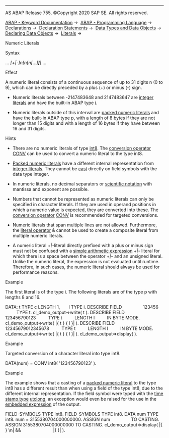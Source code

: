   

* * *

AS ABAP Release 755, ©Copyright 2020 SAP SE. All rights reserved.

[ABAP - Keyword Documentation](javascript:call_link\('abenabap.htm'\)) →  [ABAP - Programming Language](javascript:call_link\('abenabap_reference.htm'\)) →  [Declarations](javascript:call_link\('abendeclarations.htm'\)) →  [Declaration Statements](javascript:call_link\('abenabap_declarations.htm'\)) →  [Data Types and Data Objects](javascript:call_link\('abentypes_and_objects.htm'\)) →  [Declaring Data Objects](javascript:call_link\('abenobjects_statements.htm'\)) →  [Literals](javascript:call_link\('abenliteral.htm'\)) → 

Numeric Literals

Syntax

... *\[*+*|*\-*\]*n*\[*n*\[*n*\[*...*\]**\]**\]* ...

Effect

A numeric literal consists of a continuous sequence of up to 31 digits n (0 to 9), which can be directly preceded by a plus (+) or minus (\-) sign.

-   Numeric literals between -2147483648 and 2147483647 are [integer literals](javascript:call_link\('abeninteger_literal_glosry.htm'\) "Glossary Entry") and have the built-in ABAP type [i](javascript:call_link\('abenbuiltin_types_numeric.htm'\)).

-   Numeric literals outside of this interval are [packed numeric literals](javascript:call_link\('abenpacked_number_literal_glosry.htm'\) "Glossary Entry") and have the built-in ABAP type [p](javascript:call_link\('abenbuiltin_types_numeric.htm'\)), with a length of 8 bytes if they are not longer than 15 digits and with a length of 16 bytes if they have between 16 and 31 digits.

Hints

-   There are no numeric literals of type [int8](javascript:call_link\('abenbuiltin_types_numeric.htm'\)). The [conversion operator](javascript:call_link\('abenconversion_operator_glosry.htm'\) "Glossary Entry") [CONV](javascript:call_link\('abenconstructor_expression_conv.htm'\)) can be used to convert a numeric literal to the type int8.

-   [Packed numeric literals](javascript:call_link\('abenpacked_number_literal_glosry.htm'\) "Glossary Entry") have a different internal representation from [integer literals](javascript:call_link\('abeninteger_literal_glosry.htm'\) "Glossary Entry"). They cannot be [cast](javascript:call_link\('abencast_casting_glosry.htm'\) "Glossary Entry") directly on field symbols with the data type integer.

-   In numeric literals, no decimal separators or [scientific notation](javascript:call_link\('abenscientific_notation_glosry.htm'\) "Glossary Entry") with mantissa and exponent are possible.

-   Numbers that cannot be represented as numeric literals can only be specified in character literals. If they are used in operand positions in which a numeric value is expected, they are converted into these. The [conversion operator](javascript:call_link\('abenconversion_operator_glosry.htm'\) "Glossary Entry") [CONV](javascript:call_link\('abenconstructor_expression_conv.htm'\)) is recommended for targeted conversions.

-   Numeric literals that span multiple lines are not allowed. Furthermore, the [literal operator](javascript:call_link\('abenliteral_operator.htm'\)) & cannot be used to create a composite literal from multiple numeric literals.

-   A numeric literal +*|*\-literal directly prefixed with a plus or minus sign must not be confused with a [simple arithmetic expression](javascript:call_link\('abapcompute_arith.htm'\)) +*|*\- literal for which there is a space between the operator +*|*\- and an unsigned literal. Unlike the numeric literal, the expression is not evaluated until runtime. Therefore, in such cases, the numeric literal should always be used for performance reasons.

Example

The first literal is of the type i. The following literals are of the type p with lengths 8 and 16.

DATA: t TYPE c LENGTH 1,
      l TYPE i.
DESCRIBE FIELD
                123456
         TYPE t.
cl\_demo\_output=>write( t ).
DESCRIBE FIELD
               123456790123
         TYPE t
         LENGTH l
         IN BYTE MODE.
cl\_demo\_output=>write( |{ t } { l }| ).
DESCRIBE FIELD
               12345679012345678
         TYPE t
         LENGTH l
         IN BYTE MODE.
cl\_demo\_output=>write( |{ t } { l }| ).
cl\_demo\_output=>display( ).

Example

Targeted conversion of a character literal into type int8.

DATA(num) = CONV int8( '123456790123' ).

Example

The example shows that a casting of a [packed numeric literal](javascript:call_link\('abenpacked_number_literal_glosry.htm'\) "Glossary Entry") to the type int8 has a different result than when using a field of the type int8, due to the different internal representation. If the field symbol <fs2> were typed with the [time stamp type](javascript:call_link\('abentimestamp_type_glosry.htm'\) "Glossary Entry") [utclong](javascript:call_link\('abenbuiltin_types_date_time.htm'\)), an exception would even be raised for the use in the [embedded expression](javascript:call_link\('abenembedded_expression_glosry.htm'\) "Glossary Entry") of the output.

FIELD-SYMBOLS <fs1> TYPE int8.
FIELD-SYMBOLS <fs2> TYPE int8.
DATA num TYPE int8.
num = 3155380704000000000.
ASSIGN num                 TO <fs1> CASTING.
ASSIGN 3155380704000000000 TO <fs2> CASTING.
cl\_demo\_output=>display( |{ <fs1> } \\n| &&
                         |{ <fs2> }| ).